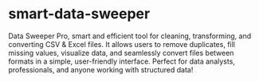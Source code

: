 # smart-data-sweeper
Data Sweeper Pro, smart and efficient tool for cleaning, transforming, and converting CSV &amp; Excel files. It allows users to remove duplicates, fill missing values, visualize data, and seamlessly convert files between formats in a simple, user-friendly interface. Perfect for data analysts, professionals, and anyone working with structured data! 
